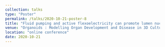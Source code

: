 ```yaml
---
collection: talks
type: "Poster"
permalink: /talks/2020-10-21-poster-8
title: "Fluid pumping and active flexoelectricity can promote lumen nucleation in cell assemblies"
venue: "Organoids : Modelling Organ Development and Disease in 3D Culture"
location: "online conference"
date: 2020-10-21
---
```

